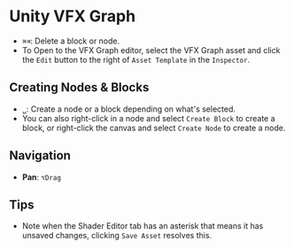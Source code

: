 # Unity VFX Graph

- `⌘⌫`: Delete a block or node.
- To Open to the VFX Graph editor, select the VFX Graph asset and click the `Edit` button to the right of `Asset Template` in the `Inspector`.

## Creating Nodes & Blocks

- `␣`: Create a node or a block depending on what's selected.
- You can also right-click in a node and select `Create Block` to create a block, or right-click the canvas and select `Create Node` to create a node.

## Navigation

- **Pan**: `⌥Drag`

## Tips

- Note when the Shader Editor tab has an asterisk that means it has unsaved changes, clicking `Save Asset` resolves this.
